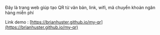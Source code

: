 Đây là trang web giúp tạo QR từ văn bản, link, wifi, mã chuyển khoản ngân hàng miễn phí

Link demo : [https://brianhuster.github.io/my-qr](https://brianhuster.github.io/my-qr)
